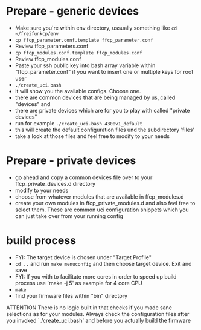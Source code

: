 # Prepare - generic devices
- Make sure you're within env directory, ussually something like `cd ~/freifunkcp/env`
- `cp ffcp_parameter.conf.template ffcp_parameter.conf`
- Review ffcp_parameters.conf
- `cp ffcp_modules.conf.template ffcp_modules.conf`
- Review ffcp_modules.conf
- Paste your ssh public key into bash array variable within "ffcp_parameter.conf" if you want to insert one or multiple keys for root user
- `./create_uci.bash`
- it will show you the available configs. Choose one.
- there are common devices that are being managed by us, called "devices" and
- there are private devices which are for you to play with called "private devices"
- run for example `./create_uci.bash 4300v1_default`
- this will create the default configuration files und the subdirectory 'files'
- take a look at those files and feel free to modify to your needs
# Prepare - private devices
- go ahead and copy a common devices file over to your ffcp_private_devices.d directory
- modify to your needs
- choose from whatever modules that are available in ffcp_modules.d
- create your own modules in ffcp_private_modules.d and also feel free to select them. These are common uci configuration snippets which you can just take over from your running config
# build process
- FYI: The target device is chosen under "Target Profile"
- `cd ..` and run `make menuconfig` and then choose target device. Exit and save
- FYI: If you with to facilitate more cores in order to speed up build process use `make -j 5' as example for 4 core CPU
- `make`
- find your firmware files within "bin" directory

ATTENTION
There is no logic built in that checks if you made sane selections as for your modules. Always check the configuration files after you invoked `./create_uci.bash' and before you actually build the firmware

